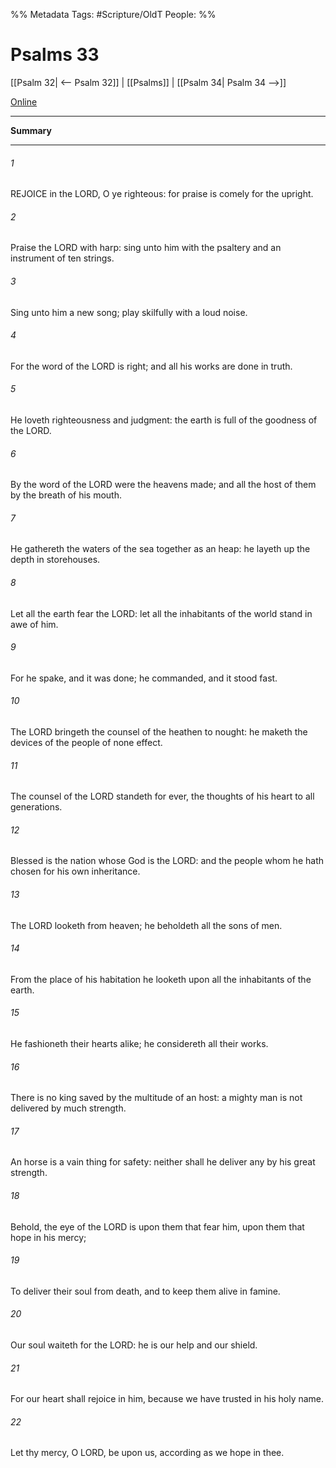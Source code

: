 

%% Metadata
Tags: #Scripture/OldT
People: 
%%
# Psalms 33
[[Psalm 32| <-- Psalm 32]] | [[Psalms]] | [[Psalm 34| Psalm 34 -->]]

[Online](https://churchofjesuschrist.org/study/scriptures/ot/ps/33?lang=eng)

---
__Summary__



---

###### 1
REJOICE in the LORD, O ye righteous: for praise is comely for the upright.
###### 2
Praise the LORD with harp: sing unto him with the psaltery and an instrument of ten strings.
###### 3
Sing unto him a new song; play skilfully with a loud noise.
###### 4
For the word of the LORD is right; and all his works are done in truth.
###### 5
He loveth righteousness and judgment: the earth is full of the goodness of the LORD.
###### 6
By the word of the LORD were the heavens made; and all the host of them by the breath of his mouth.
###### 7
He gathereth the waters of the sea together as an heap: he layeth up the depth in storehouses.
###### 8
Let all the earth fear the LORD: let all the inhabitants of the world stand in awe of him.
###### 9
For he spake, and it was done; he commanded, and it stood fast.
###### 10
The LORD bringeth the counsel of the heathen to nought: he maketh the devices of the people of none effect.
###### 11
The counsel of the LORD standeth for ever, the thoughts of his heart to all generations.
###### 12
Blessed is the nation whose God is the LORD: and the people whom he hath chosen for his own inheritance.
###### 13
The LORD looketh from heaven; he beholdeth all the sons of men.
###### 14
From the place of his habitation he looketh upon all the inhabitants of the earth.
###### 15
He fashioneth their hearts alike; he considereth all their works.
###### 16
There is no king saved by the multitude of an host: a mighty man is not delivered by much strength.
###### 17
An horse is a vain thing for safety: neither shall he deliver any by his great strength.
###### 18
Behold, the eye of the LORD is upon them that fear him, upon them that hope in his mercy;
###### 19
To deliver their soul from death, and to keep them alive in famine.
###### 20
Our soul waiteth for the LORD: he is our help and our shield.
###### 21
For our heart shall rejoice in him, because we have trusted in his holy name.
###### 22
Let thy mercy, O LORD, be upon us, according as we hope in thee.



